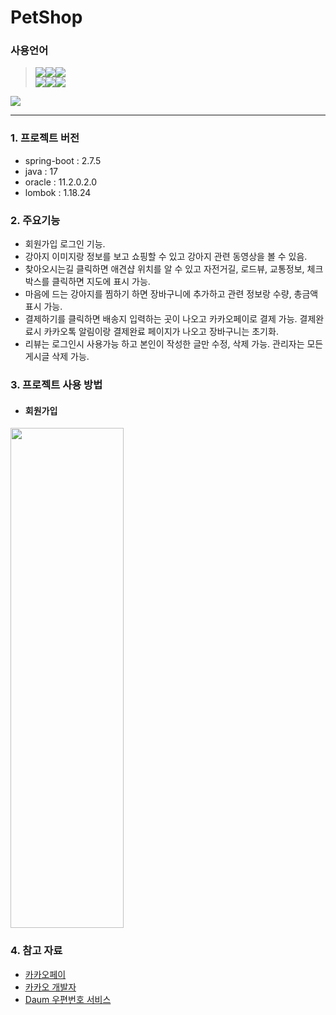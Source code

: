 # PetShop

### 사용언어
> <img src="https://img.shields.io/badge/Oracle-F80000?style=flat&logo=Oracle&logoColor=white"/><img src="https://img.shields.io/badge/JavaScript-F7DF1E?style=flat&logo=JavaScript&logoColor=white"/><img src="https://img.shields.io/badge/Spring Boot-6DB33F?style=flat&logo=Spring Boot&logoColor=white"/>  
<img src="https://img.shields.io/badge/Thymeleaf-005F0F?style=flat&logo=Thymeleaf&logoColor=white"/><img src="https://img.shields.io/badge/HTML5-E34F26?style=flat&logo=HTML5&logoColor=white"/><img src="https://img.shields.io/badge/CSS3-1572B6?style=flat&logo=CSS3&logoColor=white"/>

<img src="https://github-readme-stats.vercel.app/api/top-langs/?username=qor8005&custom_title=PetShop&exclude_repo=web,visual,Fund&layout=compact&theme=compact"/>

---

### 1. 프로젝트 버전
* spring-boot : 2.7.5
* java : 17
* oracle : 11.2.0.2.0
* lombok : 1.18.24

### 2. 주요기능
* 회원가입 로그인 기능.  
* 강아지 이미지랑 정보를 보고 쇼핑할 수 있고 강아지 관련 동영상을 볼 수 있음.  
* 찾아오시는길 클릭하면 애견샵 위치를 알 수 있고 자전거길, 로드뷰, 교통정보, 체크박스를 클릭하면 지도에 표시 가능.  
* 마음에 드는 강아지를 찜하기 하면 장바구니에 추가하고 관련 정보랑 수량, 총금액 표시 가능.  
* 결제하기를 클릭하면 배송지 입력하는 곳이 나오고 카카오페이로 결제 가능. 결제완료시 카카오톡 알림이랑 결제완료 페이지가 나오고 장바구니는 초기화.  
* 리뷰는 로그인시 사용가능 하고 본인이 작성한 글만 수정, 삭제 가능. 관리자는 모든 게시글 삭제 가능.

### 3. 프로젝트 사용 방법

* #### 회원가입  
<img width="60%" height="800" src="https://user-images.githubusercontent.com/107646818/207574982-93d6fc6d-842b-4097-9c40-0098f90d382e.png"/>

### 4. 참고 자료
* [카카오페이](https://developers.kakao.com/product/kakaoPay)  
* [카카오 개발자](https://developers.kakao.com)  
* [Daum 우편번호 서비스](https://postcode.map.daum.net/guide)  
